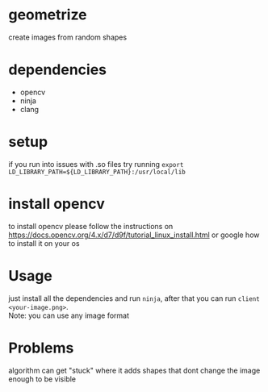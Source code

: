 # geometrize
create images from random shapes

# dependencies
- opencv
- ninja
- clang

# setup
if you run into issues with .so files try running 
`export LD_LIBRARY_PATH=${LD_LIBRARY_PATH}:/usr/local/lib`

# install opencv
to install opencv please follow the instructions on https://docs.opencv.org/4.x/d7/d9f/tutorial_linux_install.html 
or google how to install it on your os


# Usage
just install all the dependencies and run `ninja`, after that you can run `client <your-image.png>`.     
Note: you can use any image format


# Problems
algorithm can get "stuck" where it adds shapes that dont change the image enough to be visible 
